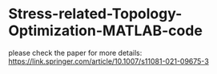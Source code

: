 # Stress-related-Topology-Optimization-MATLAB-code
please check the paper for more details: https://link.springer.com/article/10.1007/s11081-021-09675-3
